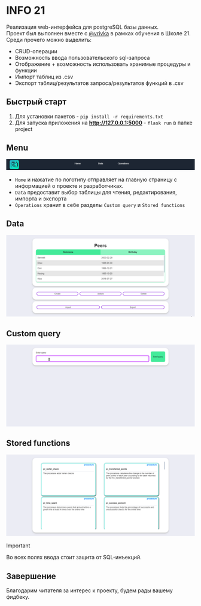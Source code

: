 INFO 21
========
Реализация web-интерфейса для postgreSQL базы данных.  
Проект был выполнен вместе с [@vrivka](https://github.com/vrivka) в рамках обучения в Школе 21.
Среди прочего можно выделить:  
- CRUD-операции
- Возможность ввода пользовательского sql-запроса
- Отображение + возможность использовать хранимые процедуры и функции
- Импорт таблиц из .csv
- Экспорт таблиц/результатов запроса/результатов функций в .csv

## Быстрый старт
1. Для установки пакетов - `pip install -r requirements.txt`
2. Для запуска приложения на **http://127.0.0.1:5000** - `flask run` в папке project

## Menu
![Menu](./images/menu_screen.png)  
- `Home` и нажатие по логотипу отправляет на главную страницу с информацией о проекте и разработчиках.
- `Data` предоставит выбор таблицы для чтения, редактирования, импорта и экспорта
- `Operations` хранит в себе разделы `Custom query` и `Stored functions`

## Data
![Data](./images/data.gif)  
## Custom query
![Custom query](./images/custom_query.gif)  
## Stored functions
![Functions](./images/stored_functions.gif)  

>[!IMPORTANT]
> Во всех полях ввода стоит защита от SQL-инъекций.

## Завершение
Благодарим читателя за интерес к проекту, будем рады вашему фидбеку.
